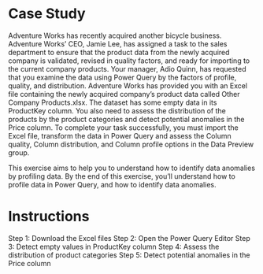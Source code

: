 # Case Study
Adventure Works has recently acquired another bicycle business. Adventure Works’ CEO, Jamie Lee, has assigned a task to the sales department to ensure that the product data from the newly acquired company is validated, revised in quality factors, and ready for importing to the current company products. Your manager, Adio Quinn, has requested that you examine the data using Power Query by the factors of profile, quality, and distribution.
Adventure Works has provided you with an Excel file containing the newly acquired company’s product data called Other Company Products.xlsx. The dataset has some empty data in its ProductKey column. You also need to assess the distribution of the products by the product categories and detect potential anomalies in the Price column. To complete your task successfully, you must import the Excel file, transform the data in Power Query and assess the Column quality, Column distribution, and Column profile options in the Data Preview group.

This exercise aims to help you to understand how to identify data anomalies by profiling data.
By the end of this exercise, you’ll understand how to profile data in Power Query, and how to identify data anomalies.

# Instructions
Step 1: Download the Excel files
Step 2: Open the Power Query Editor
Step 3: Detect empty values in ProductKey column
Step 4: Assess the distribution of product categories
Step 5: Detect potential anomalies in the Price column
